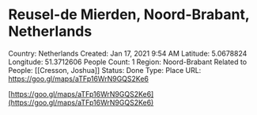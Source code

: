 # Reusel-de Mierden, Noord-Brabant, Netherlands

Country: Netherlands
Created: Jan 17, 2021 9:54 AM
Latitude: 5.0678824
Longitude: 51.3712606
People Count: 1
Region: Noord-Brabant
Related to People: [[Cresson, Joshua]]
Status: Done
Type: Place
URL: https://goo.gl/maps/aTFp16WrN9GQS2Ke6

[https://goo.gl/maps/aTFp16WrN9GQS2Ke6](https://goo.gl/maps/aTFp16WrN9GQS2Ke6)